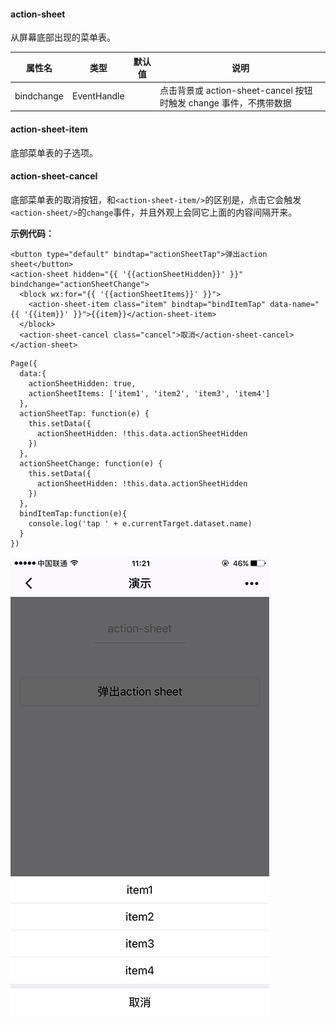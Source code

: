 #### action-sheet

从屏幕底部出现的菜单表。

| 属性名 | 类型 | 默认值 | 说明 |
| --- | --- | --- | --- |
| bindchange | EventHandle |  | 点击背景或 action-sheet-cancel 按钮时触发 change 事件，不携带数据 |

#### action-sheet-item

底部菜单表的子选项。

#### action-sheet-cancel

底部菜单表的取消按钮，和`<action-sheet-item/>`的区别是，点击它会触发`<action-sheet/>`的`change`事件，并且外观上会同它上面的内容间隔开来。

**示例代码：**

```
<button type="default" bindtap="actionSheetTap">弹出action sheet</button>
<action-sheet hidden="{{ '{{actionSheetHidden}}' }}" bindchange="actionSheetChange">
  <block wx:for="{{ '{{actionSheetItems}}' }}">
    <action-sheet-item class="item" bindtap="bindItemTap" data-name="{{ '{{item}}' }}">{{item}}</action-sheet-item>
  </block>
  <action-sheet-cancel class="cancel">取消</action-sheet-cancel>
</action-sheet>
```

```
Page({
  data:{
    actionSheetHidden: true,
    actionSheetItems: ['item1', 'item2', 'item3', 'item4']
  },
  actionSheetTap: function(e) {
    this.setData({
      actionSheetHidden: !this.data.actionSheetHidden
    })
  },
  actionSheetChange: function(e) {
    this.setData({
      actionSheetHidden: !this.data.actionSheetHidden
    })
  },
  bindItemTap:function(e){
    console.log('tap ' + e.currentTarget.dataset.name)
  }
})
```

![](/image/pic/action-sheet.png)

